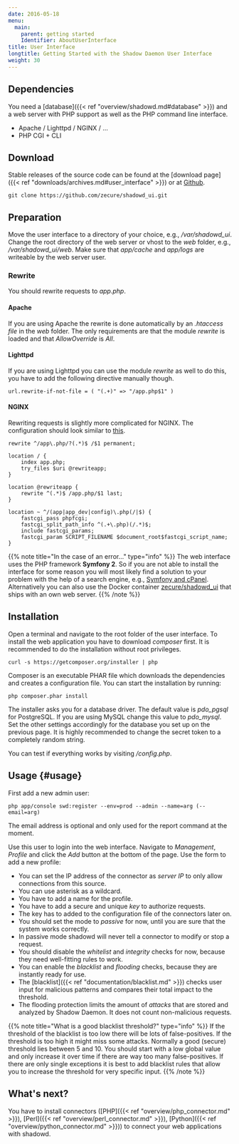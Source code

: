 ```yaml
---
date: 2016-05-18
menu:
  main:
    parent: getting started
    Identifier: AboutUserInterface
title: User Interface
longtitle: Getting Started with the Shadow Daemon User Interface
weight: 30
---
```


## Dependencies

You need a [database]({{< ref "overview/shadowd.md#database" >}}) and a web server with PHP support as well as the PHP command line interface.

 * Apache / Lighttpd / NGINX / ...
 * PHP CGI + CLI

## Download

Stable releases of the source code can be found at the [download page]({{< ref "downloads/archives.md#user_interface" >}}) or at <a target="_blank" href="https://github.com/zecure/shadowd_ui">Github</a>.

    git clone https://github.com/zecure/shadowd_ui.git

## Preparation

Move the user interface to a directory of your choice, e.g., */var/shadowd_ui*.
Change the root directory of the web server or vhost to the *web* folder, e.g., */var/shadowd_ui/web*.
Make sure that *app/cache* and *app/logs* are writeable by the web server user.

### Rewrite

You should rewrite requests to *app.php*.

#### Apache

If you are using Apache the rewrite is done automatically by an *.htaccess file* in the *web* folder.
The only requirements are that the module *rewrite* is loaded and that *AllowOverride* is *All*.

#### Lighttpd

If you are using Lighttpd you can use the module *rewrite* as well to do this, you have to add the following directive manually though.

    url.rewrite-if-not-file = ( "(.+)" => "/app.php$1" )

#### NGINX

Rewriting requests is slightly more complicated for NGINX.
The configuration should look similar to [this](https://www.nginx.com/resources/wiki/start/topics/recipes/symfony/).

    rewrite ^/app\.php/?(.*)$ /$1 permanent;

    location / {
        index app.php;
        try_files $uri @rewriteapp;
    }

    location @rewriteapp {
        rewrite ^(.*)$ /app.php/$1 last;
    }

    location ~ ^/(app|app_dev|config)\.php(/|$) {
        fastcgi_pass phpfcgi;
        fastcgi_split_path_info ^(.+\.php)(/.*)$;
        include fastcgi_params;
        fastcgi_param SCRIPT_FILENAME $document_root$fastcgi_script_name;
    }

{{% note title="In the case of an error..." type="info" %}}
The web interface uses the PHP framework **Symfony 2**.
So if you are not able to install the interface for some reason you will most likely find a solution to your problem with the help of a search engine, e.g., <a href="https://duckduckgo.com/?q=symfony+cpanel" target="_blank">Symfony and cPanel</a>.
Alternatively you can also use the Docker container <a href="https://registry.hub.docker.com/u/zecure/shadowd_ui/" target="_blank">zecure/shadowd_ui</a> that ships with an own web server.
{{% /note %}}

## Installation

Open a terminal and navigate to the root folder of the user interface.
To install the web application you have to download *composer* first.
It is recommended to do the installation without root privileges.

    curl -s https://getcomposer.org/installer | php

Composer is an executable PHAR file which downloads the dependencies and creates a configuration file.
You can start the installation by running:

    php composer.phar install

The installer asks you for a database driver.
The default value is *pdo_pgsql* for PostgreSQL.
If you are using MySQL change this value to *pdo_mysql*.
Set the other settings accordingly for the database you set up on the previous page.
It is highly recommended to change the secret token to a completely random string.

You can test if everything works by visiting */config.php*.

## Usage {#usage}

First add a new admin user:

    php app/console swd:register --env=prod --admin --name=arg (--email=arg)

The email address is optional and only used for the report command at the moment.

Use this user to login into the web interface.
Navigate to *Management*, *Profile* and click the *Add* button at the bottom of the page.
Use the form to add a new profile:

 * You can set the IP address of the connector as *server IP* to only allow connections from this source.
  * You can use asterisk as a wildcard.
 * You have to add a name for the profile.
 * You have to add a secure and unique *key* to authorize requests.
  * The key has to added to the configuration file of the connectors later on.
 * You should set the mode to *passive* for now, until you are sure that the system works correctly.
  * In passive mode shadowd will never tell a connector to modify or stop a request.
 * You should disable the *whitelist* and *integrity* checks for now, because they need well-fitting rules to work.
 * You can enable the *blacklist* and *flooding* checks, because they are instantly ready for use.
  * The [blacklist]({{< ref "documentation/blacklist.md" >}}) checks user input for malicious patterns and compares their total impact to the threshold.
  * The flooding protection limits the amount of *attacks* that are stored and analyzed by Shadow Daemon. It does not count non-malicious requests.

{{% note title="What is a good blacklist threshold?" type="info" %}}
If the threshold of the blacklist is too low there will be lots of false-positives.
If the threshold is too high it might miss some attacks.
Normally a good (secure) threshold lies between 5 and 10.
You should start with a low global value and only increase it over time if there are way too many false-positives.
If there are only single exceptions it is best to add blacklist rules that allow you to increase the threshold for very specific input.
{{% /note %}}

## What's next?

You have to install connectors ([PHP]({{< ref "overview/php_connector.md" >}}), [Perl]({{< ref "overview/perl_connector.md" >}}), [Python]({{< ref "overview/python_connector.md" >}})) to connect your web applications with shadowd.
